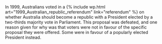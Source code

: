 In 1999, Australians voted in a {% include wp.html art="1999_Australian_republic_referendum" link="referendum" %} on whether Australia should become a republic with a President elected by a two-thirds majority vote in Parliament. This proposal was defeated, and one reason given for why was that voters were not in favour of the specific proposal they were offered. Some were in favour of a popularly elected President instead.